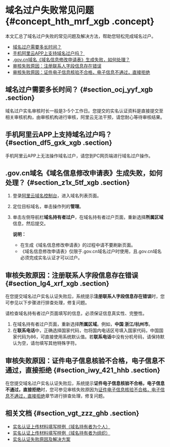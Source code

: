 # 域名过户失败常见问题 {#concept_hth_mrf_xgb .concept}

本文汇总了域名过户失败的常见问题及解决方法，帮助您轻松完成域名过户。

-   [域名过户需要多长时间？](#section_ocj_yyf_xgb)
-   [手机阿里云APP上支持域名过户吗？ ](cn.zh-CN/常见问题/转移与过户类问题/域名过户失败常见问题.md#section_df5_gxk_xgb)
-   [.gov.cn域名《域名信息修改申请表》生成失败，如何处理？](#section_z1x_5tf_xgb)
-   [审核失败原因：注册联系人字段信息存在错误](#section_lg4_xrf_xgb)
-   [审核失败原因：证件电子信息核验不合格，电子信息不通过，直接拒绝](#section_iwy_421_hhb)

## 域名过户需要多长时间？ {#section_ocj_yyf_xgb .section}

域名过户实名审核时长一般是3-5个工作日。您提交的实名认证资料是直接提交至相关审核机构，由审核机构进行审核，阿里云无法干预，请您耐心等待审核结果。

## 手机阿里云APP上支持域名过户吗？  {#section_df5_gxk_xgb .section}

手机阿里云APP上无法操作域名过户，请您到PC网页端进行域名过户操作。

## .gov.cn域名《域名信息修改申请表》生成失败，如何处理？ {#section_z1x_5tf_xgb .section}

1.  登录[阿里云域名控制台](https://dc.console.aliyun.com/?spm=a2c1d.8251217.1002.19.7e29eef5kAnBeP#/domain/list)，进入域名列表页面。
2.  定位目标域名，单击操作列的**管理**。
3.  单击左侧导航栏**域名持有者过户**，在域名持有者过户页面，重新选择**所属区域**信息，然后提交。

    **说明：** 

    -   在生成《域名信息修改申请表》的过程中请不要刷新页面。
    -   《域名信息修改申请表》仅限于.gov.cn域名过户时使用，且.gov.cn域名必须完成实名认证才可以过户。

## 审核失败原因：注册联系人字段信息存在错误 {#section_lg4_xrf_xgb .section}

在您提交域名过户实名认证失败后，系统提示**注册联系人字段信息存在错误**时，您可参见以下步骤进行排查处理，修复问题。

请检查域名持有者过户页面填写的信息，必须保证信息真实性、完整性。

1.  在域名持有者过户页面，重新选择**所属区域**。例如，**中国 浙江/杭州市**。
2.  在**联系电话**中，正确选择国家代码，勿将国内电话区号填入国家代码，中国国家代码为86，可直接使用系统默认值。若**联系电话**中没有分机号码，请保持默认为空，请勿填写其他特殊字符。

## 审核失败原因：证件电子信息核验不合格，电子信息不通过，直接拒绝 {#section_iwy_421_hhb .section}

在您提交域名过户实名认证失败后，系统提示**证件电子信息核验不合格，电子信息不通过，直接拒绝**时，您可参见审核失败原因为[证件电子信息核验不合格，电子信息不通过，直接拒绝](../../../../../cn.zh-CN/域名实名认证/实名认证失败原因及解决方案.md#section_spz_gqk_5gb)章节进行排查处理，修复问题。

## 相关文档 {#section_vgt_zzz_ghb .section}

-   [实名认证上传材料填写样例（域名持有者为个人）](../../../../../cn.zh-CN/域名实名认证/实名认证上传材料填写样例/实名认证上传材料填写样例（域名持有者为个人）.md#)
-   [实名认证上传材料填写样例（域名持有者为组织）](../../../../../cn.zh-CN/域名实名认证/实名认证上传材料填写样例/实名认证上传材料填写样例（域名持有者为组织）.md#)
-   [实名认证失败原因及解决方案](../../../../../cn.zh-CN/域名实名认证/实名认证失败原因及解决方案.md#)

